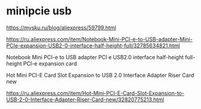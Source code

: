 # minipcie usb #

https://mysku.ru/blog/aliexpress/59799.html

https://ru.aliexpress.com/item/Notebook-Mini-PCI-e-to-USB-adapter-Mini-PCIe-expansion-USB2-0-interface-half-height-full/32785634821.html

Notebook Mini PCI-e to USB adapter PCI e USB2.0 interface half-height full-height PCI-e expansion card

Hot Mini PCI-E Card Slot Expansion to USB 2.0 Interface Adapter Riser Card new

https://ru.aliexpress.com/item/Hot-Mini-PCI-E-Card-Slot-Expansion-to-USB-2-0-Interface-Adapter-Riser-Card-new/32820775213.html

